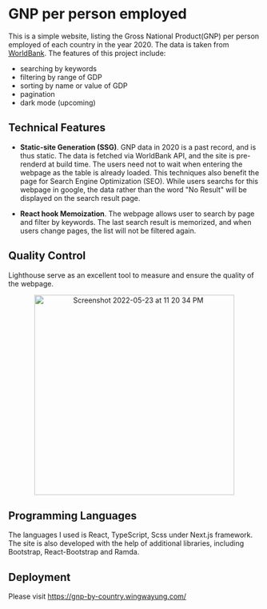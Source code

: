 # GNP per person employed
This is a simple website, listing the Gross National Product(GNP) per person employed of each country in the year 2020. The data is taken from [WorldBank](https://data.worldbank.org/indicator/SL.GDP.PCAP.EM.KD?end=2020&view=map). The features of this project include:
  - searching by keywords
  - filtering by range of GDP
  - sorting by name or value of GDP
  - pagination
  - dark mode (upcoming)

## Technical Features
  - **Static-site Generation (SSG)**. GNP data in 2020 is a past record, and is thus static. The data is fetched via WorldBank API, and the site is pre-renderd at build time. The users need not to wait when entering the webpage as the table is already loaded. This techniques also benefit the page for Search Engine Optimization (SEO). While users searchs for this webpage in google, the data rather than the word "No Result" will be displayed on the search result page.

  - **React hook Memoization**. The webpage allows user to search by page and filter by keywords. The last search result is memorized, and when users change pages, the list will not be filtered again.

## Quality Control
Lighthouse serve as an excellent tool to measure and ensure the quality of the webpage. 
<br />
<p align="center"><img width="400" alt="Screenshot 2022-05-23 at 11 20 34 PM" src="https://user-images.githubusercontent.com/82010421/169856518-250b3003-f55d-4579-8a2c-547fdb7d1708.png"></p>


## Programming Languages
The languages I used is React, TypeScript, Scss under Next.js framework. The site is also developed with the help of additional libraries, including Bootstrap, React-Bootstrap and Ramda.

## Deployment
Please visit https://gnp-by-country.wingwayung.com/
